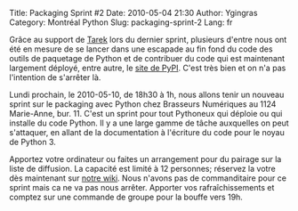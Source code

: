 Title: Packaging Sprint #2
Date: 2010-05-04 21:30
Author: Ygingras
Category: Montréal Python
Slug: packaging-sprint-2
Lang: fr

Grâce au support de [Tarek][] lors du dernier sprint, plusieurs d'entre
nous ont été en mesure de se lancer dans une escapade au fin fond du
code des outils de paquetage de Python et de contribuer du code qui est
maintenant largement déployé, entre autre, le [site de PyPI][]. C'est
très bien et on n'a pas l'intention de s'arrêter là.

Lundi prochain, le 2010-05-10, de 18h30 à 1h, nous allons tenir un
nouveau sprint sur le packaging avec Python chez Brasseurs Numériques au
1124 Marie-Anne, bur. 11. C'est un sprint pour tout Pythoneux qui
déploie ou qui installe du code Python. Il y a une large gamme de tâche
auxquelles on peut s'attaquer, en allant de la documentation à
l'écriture du code pour le noyau de Python 3.

Apportez votre ordinateur ou faites un arrangement pour du pairage sur
la liste de diffusion. La capacité est limité à 12 personnes; réservez
la votre dès maintenant sur [notre wiki][]. Nous n'avons pas de
commanditaire pour ce sprint mais ca ne va pas nous arrêter. Apporter
vos rafraîchissements et comptez sur une commande de groupe pour la
bouffe vers 19h.

  [Tarek]: http://tarekziade.wordpress.com/
  [site de PyPI]: http://pypi.python.org/pypi
  [notre wiki]: http://wiki.montrealpython.org/index.php/Packaging_with_distutil2_2
